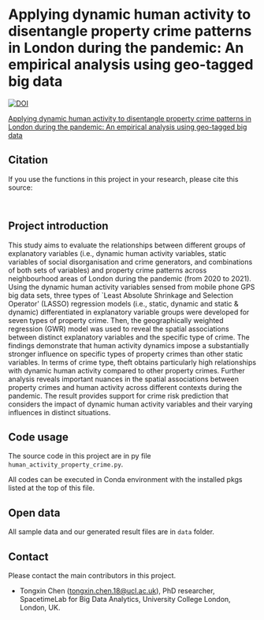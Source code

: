 # Applying dynamic human activity to disentangle property crime patterns in London during the pandemic: An empirical analysis using geo-tagged big data 
[![DOI](https://zenodo.org/badge/616290670.svg)](https://zenodo.org/badge/latestdoi/616290670)


[Applying dynamic human activity to disentangle property crime patterns in London during the pandemic: An empirical analysis using geo-tagged big data]()
<!-- Citation -->
## Citation

If you use the functions in this project in your research, please cite this source:

```
 
```


<!-- Project introduction -->
## Project introduction

This study aims to evaluate the relationships between different groups of explanatory variables (i.e., dynamic human activity variables, static variables of social disorganisation and crime generators, and combinations of both sets of variables) and property crime patterns across neighbourhood areas of London during the pandemic (from 2020 to 2021). 
Using the dynamic human activity variables sensed from mobile phone GPS big data sets, three types of `Least Absolute Shrinkage and Selection Operator' (LASSO) regression models (i.e., static, dynamic and static \& dynamic) differentiated in explanatory variable groups were developed for seven types of property crime.
Then, the geographically weighted regression (GWR) model was used to reveal the spatial associations between distinct explanatory variables and the specific type of crime.
The findings demonstrate that human activity dynamics impose a substantially stronger influence on specific types of property crimes than other static variables. 
In terms of crime type, theft obtains particularly high relationships with dynamic human activity compared to other property crimes.
Further analysis reveals important nuances in the spatial associations between property crimes and human activity across different contexts during the pandemic. 
The result provides support for crime risk prediction that considers the impact of dynamic human activity variables and their varying influences in distinct situations.



<!-- Notebook usage -->
## Code usage

The source code in this project are in py file ```human_activity_property_crime.py```.

All codes can be executed in Conda environment with the installed pkgs listed at the top of this file. 

<!-- Open data -->
## Open data

All sample data and our generated result files are in ```data``` folder.

<!-- Contact -->
## Contact

Please contact the main contributors in this project.

- Tongxin Chen (tongxin.chen.18@ucl.ac.uk), PhD researcher, SpacetimeLab for Big Data Analytics, University College London, London, UK.
